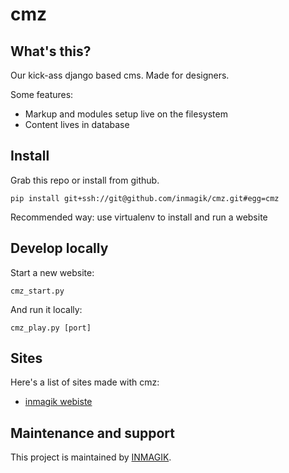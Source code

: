 # cmz

## What's this?
Our kick-ass django based cms. Made for designers.


Some features:

* Markup and modules setup live on the filesystem
* Content lives in database


## Install

Grab this repo or install from github.

```
pip install git+ssh://git@github.com/inmagik/cmz.git#egg=cmz
```

Recommended way: use virtualenv to install and run a website

## Develop locally

Start a new website:

```
cmz_start.py
```

And run it locally:

```
cmz_play.py [port]
```


## Sites

Here's a list of sites made with cmz:

* [inmagik webiste](https://www.inmagik.com/)


## Maintenance and support
This project is maintained by [INMAGIK](https://www.inmagik.com).
